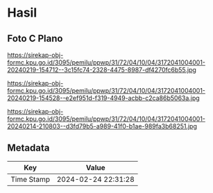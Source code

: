 # Hasil

## Foto C Plano

https://sirekap-obj-formc.kpu.go.id/3095/pemilu/ppwp/31/72/04/10/04/3172041004001-20240219-154712--3c15fc74-2328-4475-8987-df4270fc6b55.jpg

https://sirekap-obj-formc.kpu.go.id/3095/pemilu/ppwp/31/72/04/10/04/3172041004001-20240219-154528--e2ef951d-f319-4949-acbb-c2ca86b5063a.jpg

https://sirekap-obj-formc.kpu.go.id/3095/pemilu/ppwp/31/72/04/10/04/3172041004001-20240214-210803--d3fd79b5-a989-41f0-b1ae-989fa3b68251.jpg


## Metadata

| Key        | Value               |
| ---------- | ------------------- |
| Time Stamp | 2024-02-24 22:31:28 |



